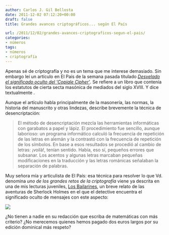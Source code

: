 ```yaml
---
author: Carlos J. Gil Bellosta
date: 2011-12-02 07:12:20+00:00
draft: false
title: Grandes avances criptográficos... según El País

url: /2011/12/02/grandes-avances-criptograficos-segun-el-pais/
categories:
- números
tags:
- números
- criptografía
---
```


Apenas sé de criptografía y no es un tema que me interese demasiado. Sin embargo leí un artículo en El País de la semana pasada titulado _[Desvelado el significado oculto del 'Copiale Cipher'](http://www.elpais.com/articulo/reportajes/Desvelado/significado/oculto/Copiale/Cipher/elpepusocdmg/20111113elpdmgrep_5/Tes)_. Se refiere a un libro que contenía los estatutos de cierta secta masónica de mediados del siglo XVIII. Y dice textualmente .

Aunque el artículo habla principalmente de la masonería, las normas, la historia del manuscrito y otras lindezas, describe brevemente la técnica de desencriptación:


>El método de desencriptación mezcla las herramientas informáticas con garabatos a papel y lápiz. El procedimiento fue sencillo, aunque laborioso: un programa informático calculó la frecuencia de repetición de las letras en alemán y la contrastó con la frecuencia de repetición de los símbolos. En base a esos resultados se procedió al cambio de letras: ¡voilà!, tenían sentido. Había, eso sí, pequeños errores que subsanar. Los acentos y algunas letras marcaban pequeñas modificaciones en la traducción y las letras románicas señalaban la separación de palabras.


Muy señora mía y articulista de El País: esa técnica para resolver lo que Vd. denomina _uno de los grandes retos de la criptografía_ viene ya descrita en una de mis lecturas juveniles, [Los Bailarines](http://es.wikipedia.org/wiki/Los_bailarines), un breve relato de las aventuras de Sherlock Holmes en el que el detective encuentra el significado oculto de mensajes con este aspecto:

[![](/wp-uploads/2011/11/Dancing_men.png#center)
](/wp-uploads/2011/11/Dancing_men.png#center)

¿No tienen a nadie en su redacción que escriba de matemáticas con más criterio? ¿No merecemos quienes hemos pagado dos euros largos por su edición dominical más respeto?
